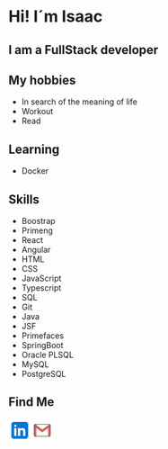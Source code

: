 # Hi! I´m Isaac <br>
## I am a FullStack developer

## My hobbies
- In search of the meaning of life
- Workout
- Read

## Learning
- Docker

## Skills
- Boostrap
- Primeng
- React
- Angular
- HTML
- CSS
- JavaScript
- Typescript
- SQL
- Git
- Java
- JSF
- Primefaces
- SpringBoot
- Oracle PLSQL
- MySQL
- PostgreSQL

## Find Me
<a href="https://www.linkedin.com/in/isaac-god%C3%ADnez-43bb04226">
<img align="left" alt="something" target="_blank" width="40px" src="https://github.com/gitbrave99/gitbrave99/blob/master/linkedin.svg">
</a>
<a href="mailto:isaac.preza.g@gmail.com">
  <img align="left" alt="something" target="_blank" width="40px" src="https://github.com/gitbrave99/gitbrave99/blob/master/gmail.svg">
</a>
